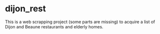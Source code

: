 # dijon_rest
This is a web scrapping project (some parts are missing) to acquire a list of Dijon and Beaune restaurants and elderly homes. 
